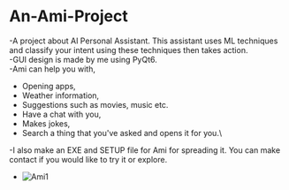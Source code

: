 # An-Ami-Project
-A project about AI Personal Assistant. This assistant uses ML techniques and classify your intent using these techniques then takes action. \
-GUI design is made by me using PyQt6.\
-Ami can help you with,
* Opening apps,
* Weather information,
* Suggestions such as movies, music etc.
* Have a chat with you,
* Makes jokes,
* Search a thing that you've asked and 
opens it for you.\
  
-I also make an EXE and SETUP file for Ami for spreading it. You can make contact if you would like to try it or explore.
- ![Ami1](https://github.com/b2200765008/An-Ami-Project/assets/92157025/98f7d24b-00be-4d92-81dd-8ae3b0306d9d)

